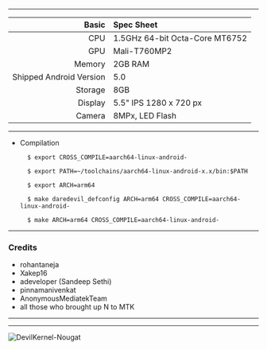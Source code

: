 -------------------------------------------------------------------------------------

Basic   | Spec Sheet
-------:|:-------------------------
CPU     | 1.5GHz 64-bit Octa-Core MT6752
GPU     | Mali-T760MP2
Memory  | 2GB RAM
Shipped Android Version | 5.0
Storage | 8GB
Display | 5.5" IPS 1280 x 720 px
Camera  | 8MPx, LED Flash

-------------------------------------------------------------------------------------

* Compilation
        
        $ export CROSS_COMPILE=aarch64-linux-android-

        $ export PATH=~/toolchains/aarch64-linux-android-x.x/bin:$PATH

        $ export ARCH=arm64

        $ make daredevil_defconfig ARCH=arm64 CROSS_COMPILE=aarch64-linux-android-

        $ make ARCH=arm64 CROSS_COMPILE=aarch64-linux-android-
        
-------------------------------------------------------------------------------------

### Credits
  - rohantaneja
  - Xakep16
  - adeveloper (Sandeep Sethi)
  - pinnamanivenkat
  - AnonymousMediatekTeam
  - all those who brought up N to MTK

-------------------------------------------------------------------------------------

-------------------------------------------------------------------------------------

![DevilKernel-Nougat](https://gitlab.com/aryankedare/DevilKernel-Nougat/blob/master/devicebanner.png "BANNER")

